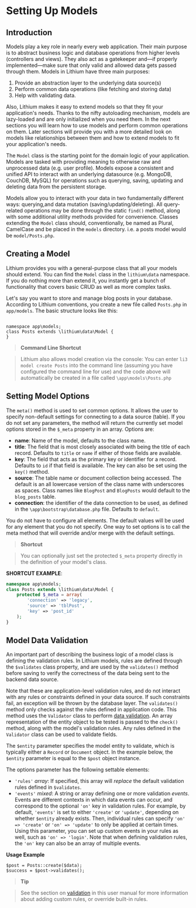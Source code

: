 # Setting Up Models

## Introduction
Models play a key role in nearly every web application. Their main purpose is to abstract business logic and database operations from higher levels (controllers and views). They also act as a gatekeeper and—if properly implemented—make sure that only valid and allowed data gets passed through them. Models in Lithium have three main purposes:

 1. Provide an abstraction layer to the underlying data source(s)
 2. Perform common data operations (like fetching and storing data)
 3. Help with validating data.

Also, Lithium makes it easy to extend models so that they fit your application's needs. Thanks to the nifty autoloading mechanism, models are lazy-loaded and are only initialized when you need them. In the next sections you will learn how to use models and perform common operations on them. Later sections will provide you with a more detailed look on models like relationships between them and how to extend models to fit your application's needs.

The `Model` class is the starting point for the domain logic of your application.  Models are tasked with providing meaning to otherwise raw and unprocessed data (e.g. user profile).  Models expose a consistent and unified API to interact with an underlying datasource (e.g. MongoDB, CouchDB, MySQL) for operations such as querying, saving, updating and deleting data from the persistent storage.

Models allow you to interact with your data in two fundamentally different ways: querying,and data mutation (saving/updating/deleting). All query-related operations may be done through the static `find()` method, along with some additional utility methods provided for convenience. Classes extending the `Model` class should, conventionally, be named as Plural, CamelCase and be placed in the `models` directory. i.e. a posts model would be `model/Posts.php`.

## Creating a Model
Lithium provides you with a general-purpose class that all your models should extend. You can find the `Model` class in the `lithium\data` namespace. If you do nothing more than extend it, you instantly get a bunch of functionality that covers basic CRUD as well as more complex tasks.

Let's say you want to store and manage blog posts in your database. According to Lithium conventions, you create a new file called `Posts.php` in `app/models`. The basic structure looks like this:

```

namespace app\models;
class Posts extends \lithium\data\Model {
}

```

> **Command Line Shortcut**

>Lithium also allows model creation via the console:  You can enter `li3 model create Posts` into the command line (assuming you have configured the command line for use) and the code above will automatically be created in a file called `\app\models\Posts.php`

## Setting Model Options
The `meta()` method is used to set common options.  It allows the user to specify non-default settings for connecting to a data source (table).  If you do not set any parameters, the method will return the currently set model options stored in the `$_meta` property in an array. Options are:

* **name**: Name of the model, defaults to the class name.
* **title**: The field that is most closely associated with being the title of each record.  Defaults to `title` or `name` if either of those fields are available.
* **key**: The field that acts as the primary key or identifier for a record.  Defaults to `id` if that field is available.  The key can also be set using the `key()` method.
* **source**: The table name or document collection being accessed.  The default is an all lowercase version of the class name with underscores as spaces. Class names like `BlogPost` and `BlogPosts` would default to the `blog_posts` table.
* **connection**: the identifier of the data connection to be used, as defined in the `\app\bootstrap\database.php` file.   Defaults to `default`.

You do not have to configure all elements.  The default values will be used for any element that you do not specify.  One way to set options is to call the meta method that will override and/or merge with the default settings.

> **Shortcut**

>You can optionally just set the protected `$_meta` property directly in the definition of your model's class.

**SHORTCUT EXAMPLE**:
```php
namespace app\models;
class Posts extends \lithium\data\Model {
	protected $_meta = array(
		'connection' => 'legacy',
		'source' => 'tblPost',
		'key' => 'post_id'
	);
}
```

## Model Data Validation
An important part of describing the business logic of a model class is defining the validation rules. In Lithium models, rules are defined through the `$validates` class property, and are used by the `validates()` method before saving to verify the correctness of the data being sent to the backend data source.

Note that these are application-level validation rules, and do not interact with any rules or constraints defined in your data source. If such constraints fail,  an exception will be thrown by the database layer. The `validates()` method only checks against the rules defined in application code.  This method uses the `Validator` class to perform [data validation](validation.md). An array representation of the entity object to be tested is passed to the `check()` method, along with the model's validation rules. Any rules defined in the `Validator` class can be used to validate fields.

The `$entity` parameter specifies the model entity to validate, which is typically either a `Record` or `Document` object. In the  example below, the `$entity` parameter is equal to the `$post` object instance.

The options parameter has the following settable elements:

* `'rules'` _array_: If specified, this array will _replace_ the default validation rules defined in `$validates`.
* `'events'` _mixed_: A string or array defining one or more validation _events_. Events are different contexts in which data events can occur, and correspond to the optional `'on'` key in validation rules. For example, by default, `'events'` is set to either `'create'` or `'update'`, depending on whether `$entity` already exists. Then, individual rules can specify `'on' => 'create'` or `'on' => 'update'` to only be applied at certain times. Using this parameter, you can set up custom events in your rules as well, such as `'on' => 'login'`. Note that when defining validation rules, the `'on'` key can also be an array of multiple events.

**Usage Example**

```
$post = Posts::create($data);
$success = $post->validates();
```

> **Tip**

> See the section on [validation](validation.md) in this user manual for more information about adding custom rules, or override built-in rules.
